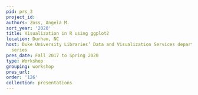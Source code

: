 ```yaml
---
pid: prs_3
project_id: 
authors: Zoss, Angela M.
sort_year: '2020'
title: Visualization in R using ggplot2
location: Durham, NC
host: Duke University Libraries’ Data and Visualization Services department workshop
  series
pres_date: Fall 2017 to Spring 2020
type: Workshop
grouping: workshop
pres_url: 
order: '126'
collection: presentations
---
```

